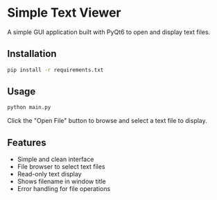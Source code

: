 # Simple Text Viewer

A simple GUI application built with PyQt6 to open and display text files.

## Installation

```bash
pip install -r requirements.txt
```

## Usage

```bash
python main.py
```

Click the "Open File" button to browse and select a text file to display.

## Features

- Simple and clean interface
- File browser to select text files
- Read-only text display
- Shows filename in window title
- Error handling for file operations

